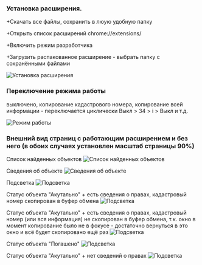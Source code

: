 ### Установка расширения.

+Скачать все файлы, сохранить в люую удобную папку

+Открыть список расширений chrome://extensions/

+Включить режим разработчика

+Загрузить распакованное расширение - выбрать папку с сохранёнными файлами

![Установка расширения](screenshots/0.png)

### Переключение режима работы

выключено, копирование кадастрового номера, копирование всей информации - переключается циклически Выкл > 34 > i > Выкл и т.д.

![Режим работы](screenshots/4.png)


### Внешний вид страниц с работающим расширением и без него (в обоих случаях установлен масштаб страницы 90%)

Список найденных объектов
![Список найденных объектов](screenshots/1.png)

Сведения об объекте
![Сведения об объекте](screenshots/2.png)

Подсветка
![Подсветка](screenshots/3.png)

Статус объекта "Акутально" + есть сведения о правах, кадастровый номер скопирован в буфер обмена
![Подсветка](screenshots/3-0.png)

Статус объекта "Акутально" + есть сведения о правах, кадастровый номер (или вся информация) не скопирован в буфер обмена, т.к. окно в момент копирование было не в фокусе - достаточно вернуться в это окно и всё будет скопировано ещё раз
![Подсветка](screenshots/3-1.png)

Статус объекта "Погашено" 
![Подсветка](screenshots/3-1.png)

Статус объекта "Акутально" + нет сведений о правах
![Подсветка](screenshots/3-2.png)

